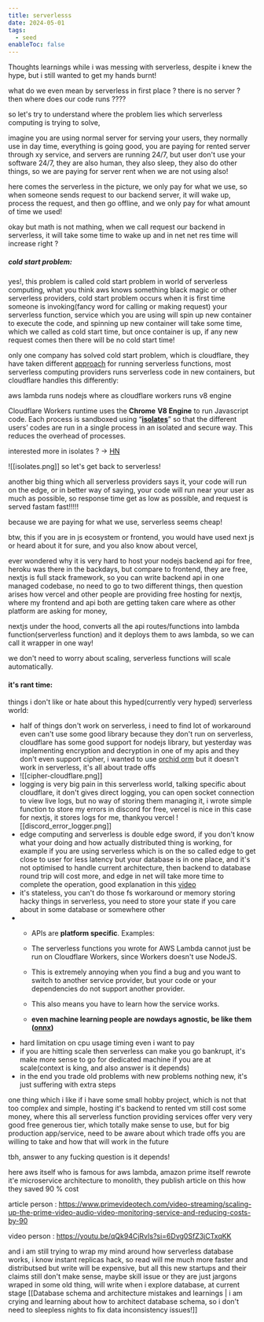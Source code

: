 ```yaml
---
title: serverlesss
date: 2024-05-01
tags:
  - seed
enableToc: false
---
```

Thoughts learnings while i was messing with serverless, despite i knew the hype, but i still wanted to get my hands burnt!

what do we even mean by serverless in first place ?
there is no server ? then where does our code runs ????

so let's try to understand where the problem lies which serverless computing is trying to solve,

imagine you are using normal server for serving your users, they normally use in day time, everything is going good, you are paying for rented server through xy service, and servers are running 24/7, but user don't use your software 24/7, they are also human, they also sleep, they also do other things, so we are paying for server rent when we are not using also!

here comes the serverless in the picture, we only pay for what we use, so when someone sends request to our backend server, it will wake up, process the request, and then go offline, and we only pay for what amount of time we used!

okay but math is not mathing, when we call request our backend  in serverless, it will take some time to wake up and in net net res time will increase right ?

##### cold start problem:

yes!, this problem is called cold start problem in world of serverless computing, what you think aws knows something black magic or other serverless providers, cold start problem occurs when it is first time someone is invoking(fancy word for calling or making request) your serverless function, service which you are using will spin up new container to execute the code, and spinning up new container will take some time, which we called as cold start time, but once container is up, if any new request comes then there will be no cold start time!

only one company has solved cold start problem, which is cloudflare, they have taken different [approach](https://blog.cloudflare.com/cloud-computing-without-containers/) for running serverless functions, most serverless computing providers runs serverless code in new containers, but cloudflare handles this differently:

aws lambda runs nodejs where as cloudflare workers runs v8 engine

Cloudflare Workers runtime uses the **Chrome** **V8 Engine** to run Javascript code. Each process is sandboxed using “**[isolates](https://v8docs.nodesource.com/node-0.8/d5/dda/classv8_1_1_isolate.html)**” so that the different users’ codes are run in a single process in an isolated and secure way. This reduces the overhead of processes.

interested more in isolates ? -> [HN](https://news.ycombinator.com/item?id=31740885)

![[isolates.png]]
so let's get back to serverless!

another big thing which all serverless providers says it, your code will run on the edge, or in better way of saying, your code will run near your user as much as possible, so response time get as low as possible, and request is served fastam fast!!!!!

because we are paying for what we use, serverless seems cheap!

btw, this if you are in js ecosystem or frontend, you would have used next js or heard about it for sure, and you also know about vercel,

ever wondered why it is very hard to host your nodejs backend api for free, heroku was there in the backdays, but compare to frontend, they are free, nextjs is full stack framework, so you can write backend api in one managed codebase, no need to go to two different things, then question arises how vercel and other people are providing free hosting for nextjs, where my frontend and api both are getting taken care where as other platform are asking for money,

nextjs under the hood, converts all the api routes/functions into lambda function(serverless function) and it deploys them to aws lambda, so we can call it wrapper in one way!

we don't need to worry about scaling, serverless functions will scale automatically.
#### it's rant time:

things i don't like or hate about this hyped(currently very hyped) serverless world:

- half of things don't work on serverless, i need to find lot of workaround even can't use some good library because they don't run on serverless, cloudflare has some good support for nodejs library, but yesterday was implementing encryption and decryption in one of my apis and they don't even support cipher, i wanted to use [orchid orm](https://orchid-orm.netlify.app/) but it doesn't work in serverless, it's all about trade offs
- ![[cipher-cloudflare.png]]
- logging is very big pain in this serverless world, talking specific about cloudflare, it don't gives direct logging, you can open socket connection to view live logs, but no way of storing them managing it, i wrote simple function to store my errors in discord for free, vercel is nice in this case for nextjs, it stores logs for me, thankyou vercel ![[discord_error_logger.png]]
 - edge computing and serverless is double edge sword, if you don't know what your doing and how actually distributed thing is working, for example if you are using serverless which is on the so called edge to get close to user for less latency but your database is in one place, and it's not optimised to handle current architecture, then backend to database round trip will cost more, and edge in net will take more time to complete the operation, good explanation in this [video](https://youtu.be/UPo_Xahee1g?si=gfZ4J3paR8H6x_Ey)
 - it's stateless, you can't do those fs workaround or memory storing hacky things in serverless, you need to store your state if you care about in some database or somewhere other
 - - APIs are **platform specific**. Examples:
    
    - The serverless functions you wrote for AWS Lambda cannot just be run on Cloudflare Workers, since Workers doesn't use NodeJS.
    - This is extremely annoying when you find a bug and you want to switch to another service provider, but your code or your dependencies do not support another provider.
    - This also means you have to learn how the service works.
	- **even machine learning people are nowdays agnostic, be like them ([onnx](https://onnxruntime.ai/))**
- hard limitation on cpu usage timing even i want to pay
- if you are hitting scale then serverless can make you go bankrupt, it's make more sense to go for dedicated machine if you are at scale(context is king, and also answer is it depends)
- in the end you trade old problems with new problems nothing new, it's just suffering with extra steps

one thing which i like if i have some small hobby project, which is not that too complex and simple, hosting it's backend to rented vm still cost some money, where this all serverless function providing services offer very very good free generous tier, which totally make sense to use, but for big production app/service, need to be aware about which trade offs you are willing to take and how that will work in the future

tbh, answer to any fucking question is it depends!

here aws itself who is famous for aws lambda, amazon prime itself rewrote it'e microservice architecture to monolith, they publish article on this how they saved 90 % cost

article person : https://www.primevideotech.com/video-streaming/scaling-up-the-prime-video-audio-video-monitoring-service-and-reducing-costs-by-90

video person : https://youtu.be/qQk94CjRvIs?si=6Dvg0SfZ3jCTxqKK



and i am still trying to wrap my mind around how serverless database works, i know instant replicas hack, so read will me much more faster and distributsed but write will be expensive, but all this new startups and their claims still don't make sense, maybe skill issue or they are just jargons wraped in some old thing, will write when i explore database, at current stage [[Database schema and architecture mistakes and learnings | i am crying and learning about how to architect  database schema, so i don't need to sleepless nights to fix data inconsistency issues!]]